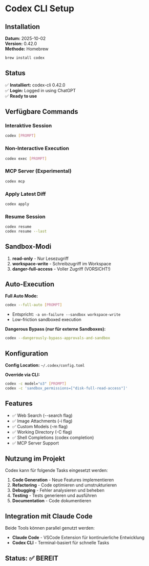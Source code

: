 # Codex CLI Setup

## Installation

**Datum:** 2025-10-02  
**Version:** 0.42.0  
**Methode:** Homebrew

```bash
brew install codex
```

## Status

✅ **Installiert:** codex-cli 0.42.0  
✅ **Login:** Logged in using ChatGPT  
✅ **Ready to use**

## Verfügbare Commands

### Interaktive Session
```bash
codex [PROMPT]
```

### Non-Interactive Execution
```bash
codex exec [PROMPT]
```

### MCP Server (Experimental)
```bash
codex mcp
```

### Apply Latest Diff
```bash
codex apply
```

### Resume Session
```bash
codex resume
codex resume --last
```

## Sandbox-Modi

1. **read-only** - Nur Lesezugriff
2. **workspace-write** - Schreibzugriff im Workspace
3. **danger-full-access** - Voller Zugriff (VORSICHT!)

## Auto-Execution

**Full Auto Mode:**
```bash
codex --full-auto [PROMPT]
```
- Entspricht: `-a on-failure --sandbox workspace-write`
- Low-friction sandboxed execution

**Dangerous Bypass (nur für externe Sandboxes):**
```bash
codex --dangerously-bypass-approvals-and-sandbox
```

## Konfiguration

**Config Location:** `~/.codex/config.toml`

**Override via CLI:**
```bash
codex -c model="o3" [PROMPT]
codex -c 'sandbox_permissions=["disk-full-read-access"]'
```

## Features

- ✅ Web Search (--search flag)
- ✅ Image Attachments (-i flag)
- ✅ Custom Models (-m flag)
- ✅ Working Directory (-C flag)
- ✅ Shell Completions (codex completion)
- ✅ MCP Server Support

## Nutzung im Projekt

Codex kann für folgende Tasks eingesetzt werden:

1. **Code Generation** - Neue Features implementieren
2. **Refactoring** - Code optimieren und umstrukturieren
3. **Debugging** - Fehler analysieren und beheben
4. **Testing** - Tests generieren und ausführen
5. **Documentation** - Code dokumentieren

## Integration mit Claude Code

Beide Tools können parallel genutzt werden:
- **Claude Code** - VSCode Extension für kontinuierliche Entwicklung
- **Codex CLI** - Terminal-basiert für schnelle Tasks

## Status: ✅ BEREIT

